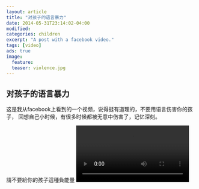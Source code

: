```yaml
---
layout: article
title: "对孩子的语言暴力"
date: 2014-05-31T23:14:02-04:00
modified:
categories: children
excerpt: "A post with a facebook video."
tags: [video]
ads: true
image:
  feature:
  teaser: violence.jpg
---
```


## 对孩子的语言暴力
<p>这是我从facebook上看到的一个视频，说得挺有道理的，不要用语言伤害你的孩子，
    回想自己小时候，有很多时候都被无意中伤害了，记忆深刻。
</p>
<span>
    請不要給你的孩子這種負能量
</span>

<video id="violencevideo" class="needStretch" controls preload>
                <source src="/videos/violence%20on%20child.mp4" type="video/mp4">
                    Your browser does not support HTML5 video.
                    你的浏览器不支持HTML5视频
</video>
